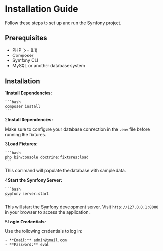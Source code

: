 # Installation Guide

Follow these steps to set up and run the Symfony project.

## Prerequisites

- PHP (>= 8.1)
- Composer
- Symfony CLI
- MySQL or another database system

## Installation

1**Install Dependencies:**

    ```bash
    composer install
    ```

2**Install Dependencies:**

   Make sure to configure your database connection in the `.env` file before running the fixtures.

3**Load Fixtures:**

    ```bash
    php bin/console doctrine:fixtures:load
    ```

   This command will populate the database with sample data.

4**Start the Symfony Server:**

    ```bash
    symfony server:start
    ```

   This will start the Symfony development server. Visit `http://127.0.0.1:8000` in your browser to access the application.

5**Login Credentials:**

   Use the following credentials to log in:

    - **Email:** admin@gmail.com
    - **Password:** eval